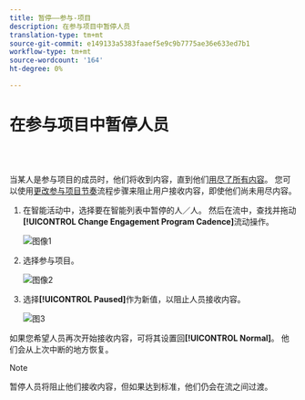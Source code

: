 ```yaml
---
title: 暂停——参与-项目
description: 在参与项目中暂停人员
translation-type: tm+mt
source-git-commit: e149133a5383faaef5e9c9b7775ae36e633ed7b1
workflow-type: tm+mt
source-wordcount: '164'
ht-degree: 0%

---
```



# 在参与项目中暂停人员

<br> 

当某人是参与项目的成员时，他们将收到内容，直到他们[用尽了所有内容](https://docs.marketo.com/display/DOCS/People+Who+Have+Exhausted+Content)。 您可以使用[更改参与项目节奏](https://docs.marketo.com/display/DOCS/Change+Engagement+Program+Cadence)流程步骤来阻止用户接收内容，即使他们尚未用尽内容。

1. 在智能活动中，选择要在智能列表中暂停的人／人。 然后在流中，查找并拖动&#x200B;**[!UICONTROL Change Engagement Program Cadence]**&#x200B;流动操作。

   ![图像1](/help/sky/assets/engagement-programs/pause-people-in-an-engagement-program/pause-people-in-an-engagement-program-1.png)

1. 选择参与项目。

   ![图像2](/help/sky/assets/engagement-programs/pause-people-in-an-engagement-program/pause-people-in-an-engagement-program-2.png)

1. 选择&#x200B;**[!UICONTROL Paused]**&#x200B;作为新值，以阻止人员接收内容。

   ![图3](/help/sky/assets/engagement-programs/pause-people-in-an-engagement-program/pause-people-in-an-engagement-program-3.png)

如果您希望人员再次开始接收内容，可将其设置回&#x200B;**[!UICONTROL Normal]**。 他们会从上次中断的地方恢复。

>[!NOTE]
>
>暂停人员将阻止他们接收内容，但如果达到标准，他们仍会在流之间过渡。
